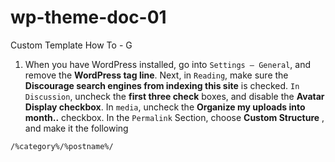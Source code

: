 # wp-theme-doc-01
Custom Template How To - G


1. When you have WordPress installed, go into 
`Settings – General`, and remove the __WordPress tag line__. 
 Next, in `Reading`, make sure the __Discourage search engines from indexing this site__ is checked. 
`In Discussion`, uncheck the __first three check__ boxes, and disable the __Avatar Display checkbox__. 
 In `media`, uncheck the __Organize my uploads into month..__ checkbox. 
 In the `Permalink` Section, choose __Custom Structure__ , and make it the following
```
/%category%/%postname%/
```
